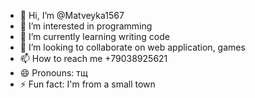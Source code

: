 - 👋 Hi, I’m @Matveyka1567
- 👀 I’m interested in programming
- 🌱 I’m currently learning writing code
- 💞️ I’m looking to collaborate on web application, games
- 📫 How to reach me +79038925621
- 😄 Pronouns: тщ
- ⚡ Fun fact: I'm from a small town

<!---
Matveyka1567/Matveyka1567 is a ✨ special ✨ repository because its `README.md` (this file) appears on your GitHub profile.
You can click the Preview link to take a look at your changes.
--->
